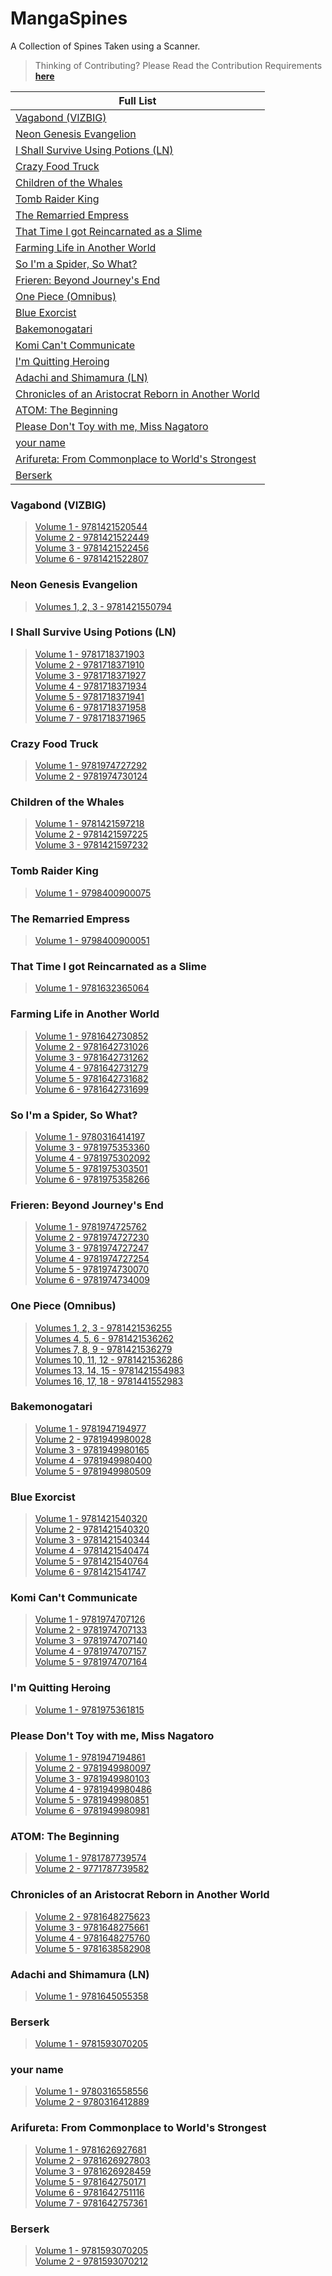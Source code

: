 # MangaSpines
A Collection of Spines Taken using a Scanner.


> Thinking of Contributing? Please Read the Contribution Requirements [**here**]()<br>


| Full List |
| --- |
| [Vagabond (VIZBIG)](https://github.com/SamJones04/MangaSpines#vagabond-vizbig) | 
| [Neon Genesis Evangelion](https://github.com/SamJones04/MangaSpines#neon-genesis-evangelion) | 
| [I Shall Survive Using Potions (LN)](https://github.com/SamJones04/MangaSpines#i-shall-survive-using-potions-ln) | 
| [Crazy Food Truck](https://github.com/SamJones04/MangaSpines#crazy-food-truck) | 
| [Children of the Whales](https://github.com/SamJones04/MangaSpines#children-of-the-whales) | 
| [Tomb Raider King](https://github.com/SamJones04/MangaSpines#tomb-raider-king) | 
| [The Remarried Empress](https://github.com/SamJones04/MangaSpines#the-remarried-empress) | 
| [That Time I got Reincarnated as a Slime](https://github.com/SamJones04/MangaSpines#that-time-i-got-reincarnated-as-a-slime) | 
| [Farming Life in Another World](https://github.com/SamJones04/MangaSpines#farming-life-in-another-world) | 
| [So I'm a Spider, So What?](https://github.com/SamJones04/MangaSpines/blob/main/README.md#so-im-a-spider-so-what) | 
| [Frieren: Beyond Journey's End](https://github.com/SamJones04/MangaSpines#frieren-beyond-journeys-end) | 
| [One Piece (Omnibus)](https://github.com/SamJones04/MangaSpines#one-piece-omnibus) | 
| [Blue Exorcist](https://github.com/SamJones04/MangaSpines/blob/main/README.md#blue-exorcist) |
| [Bakemonogatari](https://github.com/SamJones04/MangaSpines/blob/main/README.md#bakemonogatari) |
| [Komi Can't Communicate](https://github.com/SamJones04/MangaSpines/blob/main/README.md#komi-cant-communicate) |
| [I'm Quitting Heroing](https://github.com/SamJones04/MangaSpines/blob/main/README.md#im-quitting-heroing) |
| [Adachi and Shimamura (LN)](https://github.com/SamJones04/MangaSpines/blob/main/README.md#adachi-and-shimamura-ln) |
| [Chronicles of an Aristocrat Reborn in Another World](https://github.com/SamJones04/MangaSpines#chronicles-of-an-aristocrat-reborn-in-another-world) |
| [ATOM: The Beginning](https://github.com/SamJones04/MangaSpines#atom-the-beginning) |
| [Please Don't Toy with me, Miss Nagatoro](https://github.com/SamJones04/MangaSpines#please-dont-toy-with-me-miss-nagatoro) |
| [your name](https://github.com/SamJones04/MangaSpines/blob/main/README.md#your-name) |
| [Arifureta: From Commonplace to World's Strongest](https://github.com/SamJones04/MangaSpines/blob/main/README.md#arifureta-from-commonplace-to-worlds-strongest) |
| [Berserk](https://github.com/SamJones04/MangaSpines/blob/main/README.md#berserk) |



### Vagabond (VIZBIG)
> [Volume 1 - 9781421520544](https://github.com/SamJones04/MangaSpines/blob/main/images/Vagabond%20-%201%20-%209781421520544.jpg)<br>
> [Volume 2 - 9781421522449](https://github.com/SamJones04/MangaSpines/blob/main/images/Vagabond%20-%202%20-%209781421522449.jpg)<br>
> [Volume 3 - 9781421522456](https://github.com/SamJones04/MangaSpines/blob/main/images/Vagabond%20-%203%20-%209781421522456.jpg)<br>
> [Volume 6 - 9781421522807](https://github.com/SamJones04/MangaSpines/blob/main/images/Vagabond%20-%206%20-%209781421522807.jpg)<br>


### Neon Genesis Evangelion
> [Volumes 1, 2, 3 - 9781421550794](https://github.com/SamJones04/MangaSpines/blob/main/images/Neon%20Genesis%20Evangelion%20-%201%2C2%2C3%20-%209781421550794.jpg)<br>


### I Shall Survive Using Potions (LN)
> [Volume 1 - 9781718371903](https://github.com/SamJones04/MangaSpines/blob/main/images/Survive%20Using%20Potions%20-%201%20-%209781718371903.jpg)<br>
> [Volume 2 - 9781718371910](https://github.com/SamJones04/MangaSpines/blob/main/images/Survive%20Using%20Potions%20-%202%20-%209781718371910.jpg)<br>
> [Volume 3 - 9781718371927](https://github.com/SamJones04/MangaSpines/blob/main/images/Survive%20Using%20Potions%20-%203%20-%209781718371927.jpg)<br>
> [Volume 4 - 9781718371934](https://github.com/SamJones04/MangaSpines/blob/main/images/Survive%20Using%20Potions%20-%204%20-%209781718371934.jpg)<br>
> [Volume 5 - 9781718371941](https://github.com/SamJones04/MangaSpines/blob/main/images/Survive%20Using%20Potions%20-%205%20-%209781718371941.jpg)<br>
> [Volume 6 - 9781718371958](https://github.com/SamJones04/MangaSpines/blob/main/images/Survive%20Using%20Potions%20-%206%20-%209781718371958.jpg)<br>
> [Volume 7 - 9781718371965](https://github.com/SamJones04/MangaSpines/blob/main/images/Survive%20Using%20Potions%20-%207%20-%209781718371965.jpg)<br>


### Crazy Food Truck
> [Volume 1 - 9781974727292](https://github.com/SamJones04/MangaSpines/blob/main/images/Crazy%20Food%20Truck%20-%201%20-%209781974727292.jpg)<br>
> [Volume 2 - 9781974730124](https://github.com/SamJones04/MangaSpines/blob/main/images/Crazy%20Food%20Truck%20-%202%20-%209781974730124.jpg)<br>


### Children of the Whales
> [Volume 1 - 9781421597218](https://github.com/SamJones04/MangaSpines/blob/main/images/Children%20of%20the%20Whales%20-%201%20-%209781421597218.jpg)<br>
> [Volume 2 - 9781421597225](https://github.com/SamJones04/MangaSpines/blob/main/images/Children%20of%20the%20Whales%20-%202%20-%209781421597225.jpg)<br>
> [Volume 3 - 9781421597232](https://github.com/SamJones04/MangaSpines/blob/main/images/Children%20of%20the%20Whales%20-%203%20-%209781421597232.jpg)<br>


### Tomb Raider King
> [Volume 1 - 9798400900075](https://github.com/SamJones04/MangaSpines/blob/main/images/Tomb%20Raider%20King%20-%201%20-%209798400900075.jpg)<br>


### The Remarried Empress
> [Volume 1 - 9798400900051](https://github.com/SamJones04/MangaSpines/blob/main/images/The%20Remarried%20Empress%20-%201%20-%209798400900051.jpg)<br>


### That Time I got Reincarnated as a Slime
> [Volume 1 - 9781632365064](https://github.com/SamJones04/MangaSpines/blob/main/images/Reincarnated%20as%20a%20Slime%20-%201%20-%209781632365064.jpg)<br>


### Farming Life in Another World 
> [Volume 1 - 9781642730852](https://github.com/SamJones04/MangaSpines/blob/main/images/Farming%20Life%20-%201%20-%209781642730852.jpg)<br>
> [Volume 2 - 9781642731026](https://github.com/SamJones04/MangaSpines/blob/main/images/Farming%20Life%20-%202%20-%209781642731026.jpg)<br>
> [Volume 3 - 9781642731262](https://github.com/SamJones04/MangaSpines/blob/main/images/Farming%20Life%20-%203%20-%209781642731262.jpg)<br>
> [Volume 4 - 9781642731279](https://github.com/SamJones04/MangaSpines/blob/main/images/Farming%20Life%20-%204%20-%209781642731279.jpg)<br>
> [Volume 5 - 9781642731682](https://github.com/SamJones04/MangaSpines/blob/main/images/Farming%20Life%20-%205%20-%209781642731682.jpg)<br>
> [Volume 6 - 9781642731699](https://github.com/SamJones04/MangaSpines/blob/main/images/Farming%20Life%20-%206%20-%209781642731699.jpg)<br>


### So I'm a Spider, So What?
> [Volume 1 - 9780316414197](https://github.com/SamJones04/MangaSpines/blob/main/images/So%20I'm%20a%20Spider%20-%201%20-%209780316414197.jpg)<br>
> [Volume 3 - 9781975353360](https://github.com/SamJones04/MangaSpines/blob/main/images/So%20I'm%20a%20Spider%20-%203%20-%209781975353360.jpg)<br>
> [Volume 4 - 9781975302092](https://github.com/SamJones04/MangaSpines/blob/main/images/So%20I'm%20a%20Spider%20-%204%20-%209781975302092.jpg)<br>
> [Volume 5 - 9781975303501](https://github.com/SamJones04/MangaSpines/blob/main/images/So%20I'm%20a%20Spider%20-%205%20-%209781975303501.jpg)<br>
> [Volume 6 - 9781975358266](https://github.com/SamJones04/MangaSpines/blob/main/images/So%20I'm%20a%20Spider%20-%206%20-%209781975358266.jpg)<br>


### Frieren: Beyond Journey's End
> [Volume 1 - 9781974725762](https://github.com/SamJones04/MangaSpines/blob/main/images/Frieren%20-%201%20-%209781974725762.jpg)<br>
> [Volume 2 - 9781974727230](https://github.com/SamJones04/MangaSpines/blob/main/images/Frieren%20-%202%20-%209781974727230.jpg)<br>
> [Volume 3 - 9781974727247](https://github.com/SamJones04/MangaSpines/blob/main/images/Frieren%20-%203%20-%209781974727247.jpg)<br>
> [Volume 4 - 9781974727254](https://github.com/SamJones04/MangaSpines/blob/main/images/Frieren%20-%204%20-%209781974727254.jpg)<br>
> [Volume 5 - 9781974730070](https://github.com/SamJones04/MangaSpines/blob/main/images/Frieren%20-%205%20-%209781974730070.jpg)<br>
> [Volume 6 - 9781974734009](https://github.com/SamJones04/MangaSpines/blob/main/images/Frieren%20-%206%20-%209781974734009.jpg)<br>


### One Piece (Omnibus)
> [Volumes 1, 2, 3 - 9781421536255](https://github.com/SamJones04/MangaSpines/blob/main/images/One%20Piece%20-%201%2C%202%2C%203%20-%209781421536255.jpg)<br>
> [Volumes 4, 5, 6 - 9781421536262](https://github.com/SamJones04/MangaSpines/blob/main/images/One%20Piece%20-%204%2C%205%2C%206%20-%209781421536262.jpg)<br>
> [Volumes 7, 8, 9 - 9781421536279](https://github.com/SamJones04/MangaSpines/blob/main/images/One%20Piece%20-%207%2C%208%2C%209%20-%209781421536279.jpg)<br>
> [Volumes 10, 11, 12 - 9781421536286](https://github.com/SamJones04/MangaSpines/blob/main/images/One%20Piece%20-%2010%2C%2011%2C%2012%20-%209781421536286.jpg)<br>
> [Volumes 13, 14, 15 - 9781421554983](https://github.com/SamJones04/MangaSpines/blob/main/images/One%20Piece%20-%2013%2C%2014%2C%2015%20-%209781421554983.jpg)<br>
> [Volumes 16, 17, 18 - 9781441552983](https://github.com/SamJones04/MangaSpines/blob/main/images/One%20Piece%20-%2016%2C%2017%2C%2018%20-%209781441552983.jpg)<br>


### Bakemonogatari
> [Volume 1 - 9781947194977](https://github.com/SamJones04/MangaSpines/blob/main/images/Bakemonogatari%20-%201%20-%209781947194977.jpg)<br>
> [Volume 2 - 9781949980028](https://github.com/SamJones04/MangaSpines/blob/main/images/Bakemonogatari%20-%202%20-%209781949980028.jpg)<br>
> [Volume 3 - 9781949980165](https://github.com/SamJones04/MangaSpines/blob/main/images/Bakemonogatari%20-%203%20-%209781949980165.jpg)<br>
> [Volume 4 - 9781949980400](https://github.com/SamJones04/MangaSpines/blob/main/images/Bakemonogatari%20-%204%20-%209781949980400.jpg)<br>
> [Volume 5 - 9781949980509](https://github.com/SamJones04/MangaSpines/blob/main/images/Bakemonogatari%20-%205%20-%209781949980509.jpg)<br>


### Blue Exorcist
> [Volume 1 - 9781421540320](https://github.com/SamJones04/MangaSpines/blob/main/images/Blue%20Exorcist%20-%201%20-%209781421540320.jpg)<br>
> [Volume 2 - 9781421540320](https://github.com/SamJones04/MangaSpines/blob/main/images/Blue%20Exorcist%20-%202%20-%209781421540320.jpg)<br>
> [Volume 3 - 9781421540344](https://github.com/SamJones04/MangaSpines/blob/main/images/Blue%20Exorcist%20-%203%20-%209781421540344.jpg)<br>
> [Volume 4 - 9781421540474](https://github.com/SamJones04/MangaSpines/blob/main/images/Blue%20Exorcist%20-%204%20-%209781421540474.jpg)<br>
> [Volume 5 - 9781421540764](https://github.com/SamJones04/MangaSpines/blob/main/images/Blue%20Exorcist%20-%205%20-%209781421540764.jpg)<br>
> [Volume 6 - 9781421541747](https://github.com/SamJones04/MangaSpines/blob/main/images/Blue%20Exorcist%20-%206%20-%209781421541747.jpg)<br>


### Komi Can't Communicate
> [Volume 1 - 9781974707126](https://github.com/SamJones04/MangaSpines/blob/main/images/Komi%20Can't%20Communicate%20-%201%20-%209781974707126.jpg)<br>
> [Volume 2 - 9781974707133](https://github.com/SamJones04/MangaSpines/blob/main/images/Komi%20Can't%20Communicate%20-%202%20-%209781974707133.jpg)<br>
> [Volume 3 - 9781974707140](https://github.com/SamJones04/MangaSpines/blob/main/images/Komi%20Can't%20Communicate%20-%203%20-%209781974707140.jpg)<br>
> [Volume 4 - 9781974707157](https://github.com/SamJones04/MangaSpines/blob/main/images/Komi%20Can't%20Communicate%20-%204%20-%209781974707157.jpg)<br>
> [Volume 5 - 9781974707164](https://github.com/SamJones04/MangaSpines/blob/main/images/Komi%20Can't%20Communicate%20-%205%20-%209781974707164.jpg)<br>


### I'm Quitting Heroing
> [Volume 1 - 9781975361815](https://github.com/SamJones04/MangaSpines/blob/main/images/Quitting%20Heroing%20-%201%20-%209781975361815.jpg)<br>


### Please Don't Toy with me, Miss Nagatoro
> [Volume 1 - 9781947194861](https://github.com/SamJones04/MangaSpines/blob/main/images/Nagatoro%20-%201%20-%209781947194861.jpg)<br>
> [Volume 2 - 9781949980097](https://github.com/SamJones04/MangaSpines/blob/main/images/Nagatoro%20-%202%20-%209781949980097.jpg)<br>
> [Volume 3 - 9781949980103](https://github.com/SamJones04/MangaSpines/blob/main/images/Nagatoro%20-%203%20-%209781949980103.jpg)<br>
> [Volume 4 - 9781949980486](https://github.com/SamJones04/MangaSpines/blob/main/images/Nagatoro%20-%204%20-%209781949980486.jpg)<br>
> [Volume 5 - 9781949980851](https://github.com/SamJones04/MangaSpines/blob/main/images/Nagatoro%20-%205%20-%209781949980851.jpg)<br>
> [Volume 6 - 9781949980981](https://github.com/SamJones04/MangaSpines/blob/main/images/Nagatoro%20-%206%20-%209781949980981.jpg)<br>


### ATOM: The Beginning
> [Volume 1 - 9781787739574](https://github.com/SamJones04/MangaSpines/blob/main/images/ATOM%20-%201%20-%209781787739574.jpg)<br>
> [Volume 2 - 9771787739582](https://github.com/SamJones04/MangaSpines/blob/main/images/ATOM%20-%202%20-%209771787739582.jpg)<br>


### Chronicles of an Aristocrat Reborn in Another World
> [Volume 2 - 9781648275623](https://github.com/SamJones04/MangaSpines/blob/main/images/Aristocrat%20Reborn%20-%202%20-%209781648275623.jpg)<br>
> [Volume 3 - 9781648275661](https://github.com/SamJones04/MangaSpines/blob/main/images/Aristocrat%20Reborn%20-%203%20-%209781648275661.jpg)<br>
> [Volume 4 - 9781648275760](https://github.com/SamJones04/MangaSpines/blob/main/images/Aristocrat%20Reborn%20-%204%20-%209781648275760.jpg)<br>
> [Volume 5 - 9781638582908](https://github.com/SamJones04/MangaSpines/blob/main/images/Aristocrat%20Reborn%20-%205%20-%209781638582908.jpg)<br>


### Adachi and Shimamura (LN)
> [Volume 1 - 9781645055358](https://github.com/SamJones04/MangaSpines/blob/main/images/Adachi%20Shimamura%20-%201%20-%209781645055358.jpg)<br>


### Berserk
> [Volume 1 - 9781593070205]()<br>

### your name
> [Volume 1 - 9780316558556](https://github.com/SamJones04/MangaSpines/blob/main/images/your%20name%20-%201%20-%209780316558556.jpg)<br>
> [Volume 2 - 9780316412889](https://github.com/SamJones04/MangaSpines/blob/main/images/your%20name%20-%202%20-%209780316412889.jpg)<br>


### Arifureta: From Commonplace to World's Strongest 
> [Volume 1 - 9781626927681](https://github.com/SamJones04/MangaSpines/blob/main/images/Arifureta%20-%201%20-%209781626927681.jpg)<br>
> [Volume 2 - 9781626927803](https://github.com/SamJones04/MangaSpines/blob/main/images/Arifureta%20-%202%20-%209781626927803.jpg)<br>
> [Volume 3 - 9781626928459](https://github.com/SamJones04/MangaSpines/blob/main/images/Arifureta%20-%203%20-%209781626928459.jpg)<br>
> [Volume 5 - 9781642750171](https://github.com/SamJones04/MangaSpines/blob/main/images/Arifureta%20-%205%20-%209781642750171.jpg)<br>
> [Volume 6 - 9781642751116](https://github.com/SamJones04/MangaSpines/blob/main/images/Arifureta%20-%206%20-%209781642751116.jpg)<br>
> [Volume 7 - 9781642757361](https://github.com/SamJones04/MangaSpines/blob/main/images/Arifureta%20-%207%20-%209781642757361.jpg)<br>


### Berserk
> [Volume 1 - 9781593070205](https://github.com/SamJones04/MangaSpines/blob/main/images/Berserk%20-%201%20-%209781593070205.jpg)<br>
> [Volume 2 - 9781593070212](https://github.com/SamJones04/MangaSpines/blob/main/images/Berserk%20-%202%20-%209781593070212.jpg)<br>
